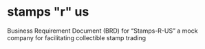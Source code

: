 # stamps "r" us
Business Requirement Document (BRD) for “Stamps-R-US” a mock company for facilitating collectible stamp trading
